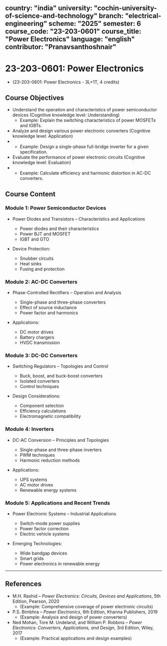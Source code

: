 
country: "india"
university: "cochin-university-of-science-and-technology"
branch: "electrical-engineering"
scheme: "2025"
semester: 6
course_code: "23-203-0601"
course_title: "Power Electronics"
language: "english"
contributor: "Pranavsanthoshnair"
---

# 23-203-0601: Power Electronics 
  - (23-203-0601: Power Electronics - 3L+1T, 4 credits)

## Course Objectives

* Understand the operation and characteristics of power semiconductor devices (Cognitive knowledge level: Understanding)
    - Example: Explain the switching characteristics of power MOSFETs and IGBTs.  
* Analyze and design various power electronic converters (Cognitive knowledge level: Application)
*   - Example: Design a single-phase full-bridge inverter for a given specification.  
* Evaluate the performance of power electronic circuits (Cognitive knowledge level: Evaluation)
*   - Example: Calculate efficiency and harmonic distortion in AC-DC converters.  

## Course Content

### Module 1: Power Semiconductor Devices

* Power Diodes and Transistors – Characteristics and Applications  
  - Power diodes and their characteristics
  - Power BJT and MOSFET
  - IGBT and GTO

* Device Protection:  
  - Snubber circuits
  - Heat sinks
  - Fusing and protection

### Module 2: AC-DC Converters

* Phase-Controlled Rectifiers – Operation and Analysis  
  - Single-phase and three-phase converters
  - Effect of source inductance
  - Power factor and harmonics

* Applications:  
  - DC motor drives
  - Battery chargers
  - HVDC transmission

### Module 3: DC-DC Converters

* Switching Regulators – Topologies and Control  
  - Buck, boost, and buck-boost converters
  - Isolated converters
  - Control techniques

* Design Considerations:  
  - Component selection
  - Efficiency calculations
  - Electromagnetic compatibility

### Module 4: Inverters

* DC-AC Conversion – Principles and Topologies  
  - Single-phase and three-phase inverters
  - PWM techniques
  - Harmonic reduction methods

* Applications:  
  - UPS systems
  - AC motor drives
  - Renewable energy systems

### Module 5: Applications and Recent Trends

* Power Electronic Systems – Industrial Applications  
  - Switch-mode power supplies
  - Power factor correction
  - Electric vehicle systems

* Emerging Technologies:  
  - Wide bandgap devices
  - Smart grids
  - Power electronics in renewable energy

---

## References

* M.H. Rashid – *Power Electronics: Circuits, Devices and Applications*, 5th Edition, Pearson, 2020
    - (Example: Comprehensive coverage of power electronic circuits)  
* P.S. Bimbhra – *Power Electronics*, 6th Edition, Khanna Publishers, 2019
    - (Example: Analysis and design of power converters)  
* Ned Mohan, Tore M. Undeland, and William P. Robbins – *Power Electronics: Converters, Applications, and Design*, 3rd Edition, Wiley, 2017
    - (Example: Practical applications and design examples)
